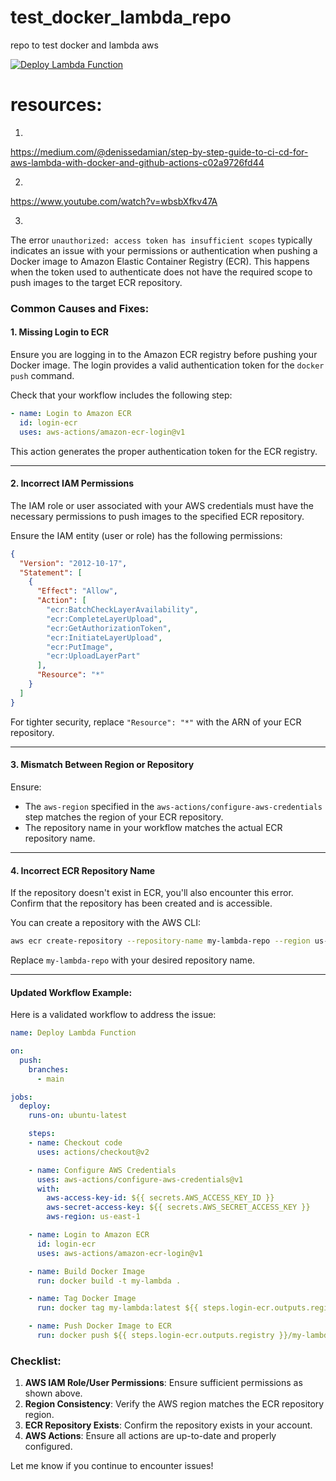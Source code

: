 # test_docker_lambda_repo
repo to test docker and lambda aws

[![Deploy Lambda Function](https://github.com/danyjabban/test_docker_lambda_repo/actions/workflows/main.yml/badge.svg)](https://github.com/danyjabban/test_docker_lambda_repo/actions/workflows/main.yml)


# resources:

1.
https://medium.com/@denissedamian/step-by-step-guide-to-ci-cd-for-aws-lambda-with-docker-and-github-actions-c02a9726fd44

2.
https://www.youtube.com/watch?v=wbsbXfkv47A

3.
The error `unauthorized: access token has insufficient scopes` typically indicates an issue with your permissions or authentication when pushing a Docker image to Amazon Elastic Container Registry (ECR). This happens when the token used to authenticate does not have the required scope to push images to the target ECR repository.

### Common Causes and Fixes:

#### 1. **Missing Login to ECR**
Ensure you are logging in to the Amazon ECR registry before pushing your Docker image. The login provides a valid authentication token for the `docker push` command. 

Check that your workflow includes the following step:

```yaml
- name: Login to Amazon ECR
  id: login-ecr
  uses: aws-actions/amazon-ecr-login@v1
```

This action generates the proper authentication token for the ECR registry.

---

#### 2. **Incorrect IAM Permissions**
The IAM role or user associated with your AWS credentials must have the necessary permissions to push images to the specified ECR repository.

Ensure the IAM entity (user or role) has the following permissions:
```json
{
  "Version": "2012-10-17",
  "Statement": [
    {
      "Effect": "Allow",
      "Action": [
        "ecr:BatchCheckLayerAvailability",
        "ecr:CompleteLayerUpload",
        "ecr:GetAuthorizationToken",
        "ecr:InitiateLayerUpload",
        "ecr:PutImage",
        "ecr:UploadLayerPart"
      ],
      "Resource": "*"
    }
  ]
}
```

For tighter security, replace `"Resource": "*"` with the ARN of your ECR repository.

---

#### 3. **Mismatch Between Region or Repository**
Ensure:
- The `aws-region` specified in the `aws-actions/configure-aws-credentials` step matches the region of your ECR repository.
- The repository name in your workflow matches the actual ECR repository name.

---

#### 4. **Incorrect ECR Repository Name**
If the repository doesn't exist in ECR, you'll also encounter this error. Confirm that the repository has been created and is accessible.

You can create a repository with the AWS CLI:
```bash
aws ecr create-repository --repository-name my-lambda-repo --region us-east-1
```

Replace `my-lambda-repo` with your desired repository name.

---

#### Updated Workflow Example:
Here is a validated workflow to address the issue:

```yaml
name: Deploy Lambda Function

on:
  push:
    branches:
      - main

jobs:
  deploy:
    runs-on: ubuntu-latest

    steps:
    - name: Checkout code
      uses: actions/checkout@v2

    - name: Configure AWS Credentials
      uses: aws-actions/configure-aws-credentials@v1
      with:
        aws-access-key-id: ${{ secrets.AWS_ACCESS_KEY_ID }}
        aws-secret-access-key: ${{ secrets.AWS_SECRET_ACCESS_KEY }}
        aws-region: us-east-1

    - name: Login to Amazon ECR
      id: login-ecr
      uses: aws-actions/amazon-ecr-login@v1

    - name: Build Docker Image
      run: docker build -t my-lambda .

    - name: Tag Docker Image
      run: docker tag my-lambda:latest ${{ steps.login-ecr.outputs.registry }}/my-lambda-repo:latest

    - name: Push Docker Image to ECR
      run: docker push ${{ steps.login-ecr.outputs.registry }}/my-lambda-repo:latest
```

### Checklist:
1. **AWS IAM Role/User Permissions**: Ensure sufficient permissions as shown above.
2. **Region Consistency**: Verify the AWS region matches the ECR repository region.
3. **ECR Repository Exists**: Confirm the repository exists in your account.
4. **AWS Actions**: Ensure all actions are up-to-date and properly configured.

Let me know if you continue to encounter issues!
